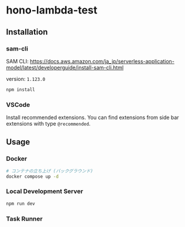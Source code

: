 # hono-lambda-test

## Installation

### sam-cli

SAM CLI: <https://docs.aws.amazon.com/ja_jp/serverless-application-model/latest/developerguide/install-sam-cli.html>

version: `1.123.0`

```bash
npm install
```

### VSCode

Install recommended extensions. You can find extensions from side bar extensions with type `@recommended`.

## Usage

### Docker

```bash
# コンテナの立ち上げ (バックグラウンド)
docker compose up -d
```

### Local Development Server

```bash
npm run dev
```

### Task Runner
